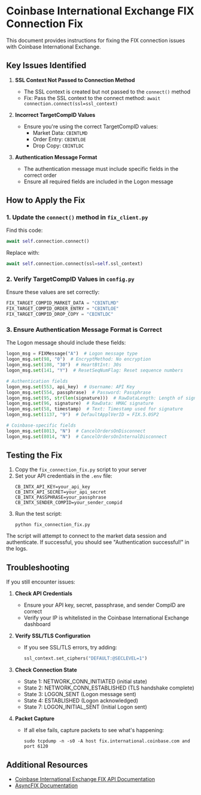 # Coinbase International Exchange FIX Connection Fix

This document provides instructions for fixing the FIX connection issues with Coinbase International Exchange.

## Key Issues Identified

1. **SSL Context Not Passed to Connection Method**
   - The SSL context is created but not passed to the `connect()` method
   - Fix: Pass the SSL context to the connect method: `await connection.connect(ssl=ssl_context)`

2. **Incorrect TargetCompID Values**
   - Ensure you're using the correct TargetCompID values:
     - Market Data: `CBINTLMD`
     - Order Entry: `CBINTLOE`
     - Drop Copy: `CBINTLDC`

3. **Authentication Message Format**
   - The authentication message must include specific fields in the correct order
   - Ensure all required fields are included in the Logon message

## How to Apply the Fix

### 1. Update the `connect()` method in `fix_client.py`

Find this code:
```python
await self.connection.connect()
```

Replace with:
```python
await self.connection.connect(ssl=self.ssl_context)
```

### 2. Verify TargetCompID Values in `config.py`

Ensure these values are set correctly:
```python
FIX_TARGET_COMPID_MARKET_DATA = "CBINTLMD"
FIX_TARGET_COMPID_ORDER_ENTRY = "CBINTLOE"
FIX_TARGET_COMPID_DROP_COPY = "CBINTLDC"
```

### 3. Ensure Authentication Message Format is Correct

The Logon message should include these fields:
```python
logon_msg = FIXMessage("A")  # Logon message type
logon_msg.set(98, "0")  # EncryptMethod: No encryption
logon_msg.set(108, "30")  # HeartBtInt: 30s
logon_msg.set(141, "Y")  # ResetSeqNumFlag: Reset sequence numbers

# Authentication fields
logon_msg.set(553, api_key)  # Username: API Key
logon_msg.set(554, passphrase)  # Password: Passphrase
logon_msg.set(95, str(len(signature)))  # RawDataLength: Length of signature
logon_msg.set(96, signature)  # RawData: HMAC signature
logon_msg.set(58, timestamp)  # Text: Timestamp used for signature
logon_msg.set(1137, "9")  # DefaultApplVerID = FIX.5.0SP2

# Coinbase-specific fields
logon_msg.set(8013, "N")  # CancelOrdersOnDisconnect
logon_msg.set(8014, "N")  # CancelOrdersOnInternalDisconnect
```

## Testing the Fix

1. Copy the `fix_connection_fix.py` script to your server
2. Set your API credentials in the `.env` file:
   ```
   CB_INTX_API_KEY=your_api_key
   CB_INTX_API_SECRET=your_api_secret
   CB_INTX_PASSPHRASE=your_passphrase
   CB_INTX_SENDER_COMPID=your_sender_compid
   ```
3. Run the test script:
   ```
   python fix_connection_fix.py
   ```

The script will attempt to connect to the market data session and authenticate. If successful, you should see "Authentication successful!" in the logs.

## Troubleshooting

If you still encounter issues:

1. **Check API Credentials**
   - Ensure your API key, secret, passphrase, and sender CompID are correct
   - Verify your IP is whitelisted in the Coinbase International Exchange dashboard

2. **Verify SSL/TLS Configuration**
   - If you see SSL/TLS errors, try adding:
     ```python
     ssl_context.set_ciphers("DEFAULT:@SECLEVEL=1")
     ```

3. **Check Connection State**
   - State 1: NETWORK_CONN_INITIATED (initial state)
   - State 2: NETWORK_CONN_ESTABLISHED (TLS handshake complete)
   - State 3: LOGON_SENT (Logon message sent)
   - State 4: ESTABLISHED (Logon acknowledged)
   - State 7: LOGON_INITIAL_SENT (Initial Logon sent)

4. **Packet Capture**
   - If all else fails, capture packets to see what's happening:
     ```
     sudo tcpdump -n -s0 -A host fix.international.coinbase.com and port 6120
     ```

## Additional Resources

- [Coinbase International Exchange FIX API Documentation](https://docs.cloud.coinbase.com/intx/docs)
- [AsyncFIX Documentation](https://github.com/nkaz001/asyncfix)
